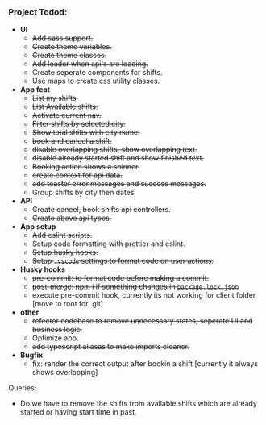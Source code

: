 ### Project Todod:
- **UI**
    - ~~Add sass support.~~
    - ~~Create theme variables.~~
    - ~~Create theme classes.~~
    - ~~Add loader when api's are loading.~~
    - Create seperate components for shifts.
    - Use maps to create css utility classes.
- **App feat**
    - ~~List my shifts.~~
    - ~~List Available shifts.~~
    - ~~Activate current nav.~~
    - ~~Filter shifts by selected city.~~
    - ~~Show total shifts with city name.~~
    - ~~book and cancel a shift.~~
    - ~~disable overlapping shifts, show overlapping text.~~
    - ~~disable already started shift and show finished text.~~
    - ~~Booking action shows a spinner.~~
    - ~~create context for api data.~~
    - ~~add toaster error messages and success messages.~~
    - Group shifts by city then dates
- **API**
    - ~~Create cancel, book shifts api controllers.~~
    - ~~Create above api types.~~
- **App setup**
    - ~~Add eslint scripts.~~
    - ~~Setup code formatting with prettier and eslint.~~
    - ~~Setup husky hooks.~~
    - ~~Setup `.vscode` settings to format code on user actions.~~
- **Husky hooks**
    - ~~pre-commit: to format code before making a commit.~~
    - ~~post-merge: npm i if something changes in `package.lock.json`~~ 
    - execute pre-commit hook, currently its not working for client folder. [move to root for .git]
- **other**
    - ~~refector codebase to remove unnecessary states, seperate UI and business logic.~~
    - Optimize app.
    - ~~add typescript aliasas to make imports cleaner.~~
- **Bugfix**
    - fix: render the correct output after bookin a shift [currently it always shows overlapping]


Queries: 
- Do we have to remove the shifts from available shifts which are already started or having start time in past.



